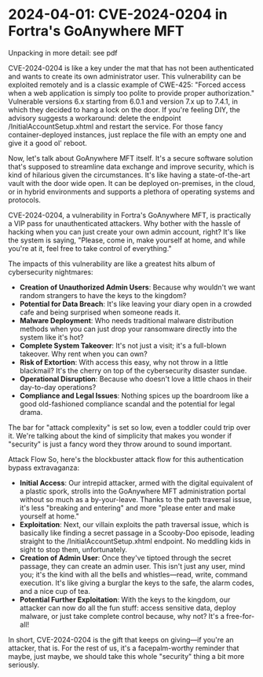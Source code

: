 # 2024-04-01: CVE-2024-0204 in Fortra's GoAnywhere MFT

Unpacking in more detail: see pdf

CVE-2024-0204 is like a key under the mat that has not been authenticated and wants to create its own administrator user. This vulnerability can be exploited remotely and is a classic example of CWE-425: "Forced access when a web application is simply too polite to provide proper authorization." Vulnerable versions 6.x starting from 6.0.1 and version 7.x up to 7.4.1, in which they decided to hang a lock on the door. If you're feeling DIY, the advisory suggests a workaround: delete the endpoint /InitialAccountSetup.xhtml and restart the service. For those fancy container-deployed instances, just replace the file with an empty one and give it a good ol' reboot.

Now, let's talk about GoAnywhere MFT itself. It's a secure software solution that's supposed to streamline data exchange and improve security, which is kind of hilarious given the circumstances. It's like having a state-of-the-art vault with the door wide open. It can be deployed on-premises, in the cloud, or in hybrid environments and supports a plethora of operating systems and protocols.

CVE-2024-0204, a vulnerability in Fortra's GoAnywhere MFT, is practically a VIP pass for unauthenticated attackers. Why bother with the hassle of hacking when you can just create your own admin account, right? It's like the system is saying, "Please, come in, make yourself at home, and while you're at it, feel free to take control of everything." 

The impacts of this vulnerability are like a greatest hits album of cybersecurity nightmares:
 * **Creation of Unauthorized Admin Users**: Because why wouldn't we want random strangers to have the keys to the kingdom?
 * **Potential for Data Breach**: It's like leaving your diary open in a crowded cafe and being surprised when someone reads it.
 * **Malware Deployment**: Who needs traditional malware distribution methods when you can just drop your ransomware directly into the system like it's hot?
 * **Complete System Takeover**: It's not just a visit; it's a full-blown takeover. Why rent when you can own?
 * **Risk of Extortion**: With access this easy, why not throw in a little blackmail? It's the cherry on top of the cybersecurity disaster sundae.
 * **Operational Disruption**: Because who doesn't love a little chaos in their day-to-day operations?
 * **Compliance and Legal Issues**: Nothing spices up the boardroom like a good old-fashioned compliance scandal and the potential for legal drama.

The bar for "attack complexity" is set so low, even a toddler could trip over it. We're talking about the kind of simplicity that makes you wonder if "security" is just a fancy word they throw around to sound important.

Attack Flow
So, here's the blockbuster attack flow for this authentication bypass extravaganza:
 * **Initial Access**: Our intrepid attacker, armed with the digital equivalent of a plastic spork, strolls into the GoAnywhere MFT administration portal without so much as a by-your-leave. Thanks to the path traversal issue, it's less "breaking and entering" and more "please enter and make yourself at home."
 * **Exploitation**: Next, our villain exploits the path traversal issue, which is basically like finding a secret passage in a Scooby-Doo episode, leading straight to the /InitialAccountSetup.xhtml endpoint. No meddling kids in sight to stop them, unfortunately.
 * **Creation of Admin User**: Once they've tiptoed through the secret passage, they can create an admin user. This isn't just any user, mind you; it's the kind with all the bells and whistles—read, write, command execution. It's like giving a burglar the keys to the safe, the alarm codes, and a nice cup of tea.
 * **Potential Further Exploitation**: With the keys to the kingdom, our attacker can now do all the fun stuff: access sensitive data, deploy malware, or just take complete control because, why not? It's a free-for-all!

In short, CVE-2024-0204 is the gift that keeps on giving—if you're an attacker, that is. For the rest of us, it's a facepalm-worthy reminder that maybe, just maybe, we should take this whole "security" thing a bit more seriously.
